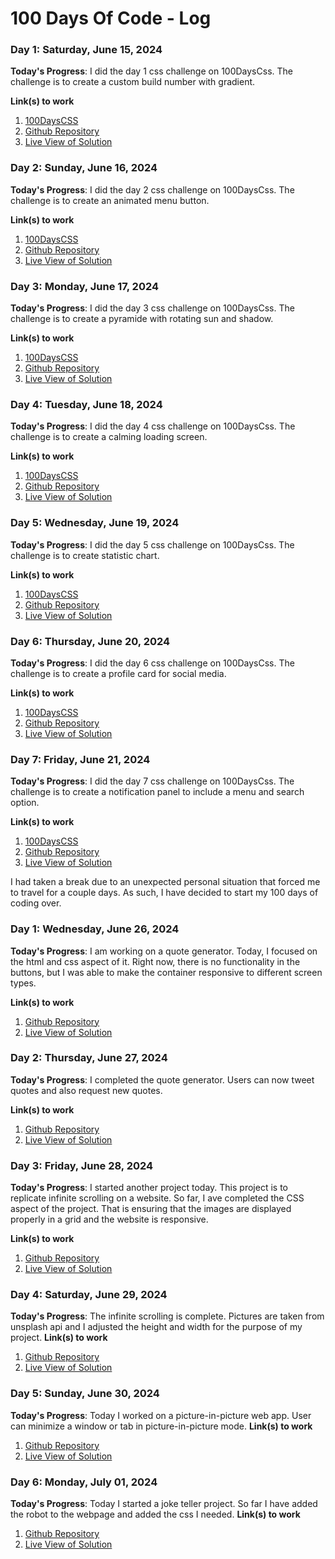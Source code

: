 # 100 Days Of Code - Log

### Day 1: Saturday, June 15, 2024

**Today's Progress**: I did the day 1 css challenge on 100DaysCss. The challenge is to create a custom build number with gradient.

**Link(s) to work**
1. [100DaysCSS](https://100dayscss.com/days/1/)
2. [Github Repository](https://github.com/the-codingphoenix/CSS--Number-With-Gradient)
3. [Live View of Solution](https://the-codingphoenix.github.io/CSS--Number-With-Gradient/)

### Day 2: Sunday, June 16, 2024

**Today's Progress**: I did the day 2 css challenge on 100DaysCss. The challenge is to create an animated menu button.

**Link(s) to work**
1. [100DaysCSS](https://100dayscss.com/days/2/)
2. [Github Repository](https://github.com/the-codingphoenix/Animated-Menu-Button)
3. [Live View of Solution](https://the-codingphoenix.github.io/Animated-Menu-Button/)

### Day 3: Monday, June 17, 2024

**Today's Progress**: I did the day 3 css challenge on 100DaysCss. The challenge is to create a pyramide with rotating sun and shadow.

**Link(s) to work**
1. [100DaysCSS](https://100dayscss.com/days/3/)
2. [Github Repository](https://github.com/the-codingphoenix/The-Pyramide)
3. [Live View of Solution](https://the-codingphoenix.github.io/The-Pyramide/)

### Day 4: Tuesday, June 18, 2024

**Today's Progress**: I did the day 4 css challenge on 100DaysCss. The challenge is to create a calming loading screen. 

**Link(s) to work**
1. [100DaysCSS](https://100dayscss.com/days/4/)
2. [Github Repository](https://github.com/the-codingphoenix/LoadingAnimation)
3. [Live View of Solution](https://the-codingphoenix.github.io/LoadingAnimation/)

### Day 5: Wednesday, June 19, 2024

**Today's Progress**: I did the day 5 css challenge on 100DaysCss. The challenge is to create statistic chart. 

**Link(s) to work**
1. [100DaysCSS](https://100dayscss.com/days/5/)
2. [Github Repository](https://github.com/the-codingphoenix/Statistics-Chart)
3. [Live View of Solution](https://the-codingphoenix.github.io/Statistics-Chart/)

### Day 6: Thursday, June 20, 2024

**Today's Progress**: I did the day 6 css challenge on 100DaysCss. The challenge is to create a profile card for social media. 

**Link(s) to work**
1. [100DaysCSS](https://100dayscss.com/days/6/)
2. [Github Repository](https://github.com/the-codingphoenix/Profile-Card)
3. [Live View of Solution](https://the-codingphoenix.github.io/Profile-Card/)

### Day 7: Friday, June 21, 2024

**Today's Progress**: I did the day 7 css challenge on 100DaysCss. The challenge is to create a notification panel to include a menu and search option. 


**Link(s) to work**
1. [100DaysCSS](https://100dayscss.com/days/7/)
2. [Github Repository](https://github.com/the-codingphoenix/Notifications-Search-Menu)
3. [Live View of Solution](https://the-codingphoenix.github.io/Notifications-Search-Menu/)

I had taken a break due to an unexpected personal situation that forced me to travel for a couple days. As such, I have decided to start my 100 days of coding over.

### Day 1: Wednesday, June 26, 2024

**Today's Progress**: I am working on a quote generator. Today, I focused on the html and css aspect of it. Right now, there is no functionality in the buttons, but I was able to make the container responsive to different screen types. 

**Link(s) to work**
1. [Github Repository](https://github.com/the-codingphoenix/QuoteGenerator)
2. [Live View of Solution](https://the-codingphoenix.github.io/QuoteGenerator/)
   
### Day 2: Thursday, June 27, 2024

**Today's Progress**: I completed the quote generator. Users can now tweet quotes and also request new quotes. 

**Link(s) to work**
1. [Github Repository](https://github.com/the-codingphoenix/QuoteGenerator)
2. [Live View of Solution](https://the-codingphoenix.github.io/QuoteGenerator/)

### Day 3: Friday, June 28, 2024

**Today's Progress**: I started another project today. This project is to replicate infinite scrolling on a website. So far, I ave completed the CSS aspect of the project. That is ensuring that the images are displayed properly in a grid and the website is responsive. 

**Link(s) to work**
1. [Github Repository](https://github.com/the-codingphoenix/InfiniteScroll)
2. [Live View of Solution](https://the-codingphoenix.github.io/InfiniteScroll/)
   
### Day 4: Saturday, June 29, 2024

**Today's Progress**: The infinite scrolling is complete. Pictures are taken from unsplash api and I adjusted the height and width for the purpose of my project. 
**Link(s) to work**
1. [Github Repository](https://github.com/the-codingphoenix/InfiniteScroll)
2. [Live View of Solution](https://the-codingphoenix.github.io/InfiniteScroll/)

### Day 5: Sunday, June 30, 2024

**Today's Progress**: Today I worked on a picture-in-picture web app. User can minimize a window or tab in picture-in-picture mode. 
**Link(s) to work**
1. [Github Repository](https://github.com/the-codingphoenix/Picture-in-Picture)
2. [Live View of Solution](https://the-codingphoenix.github.io/Picture-in-Picture/)

### Day 6: Monday, July 01, 2024

**Today's Progress**: Today I started a joke teller project. So far I have added the robot to the webpage and added the css I needed. 
**Link(s) to work**
1. [Github Repository](https://github.com/the-codingphoenix/JokeTeller)
2. [Live View of Solution](https://the-codingphoenix.github.io/JokeTeller/)